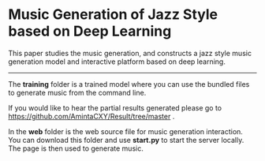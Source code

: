 # Music Generation of Jazz Style based on Deep Learning 

 This paper studies the music generation, and constructs a jazz style music generation model and interactive platform based on deep learning. 


***

The __training__ folder is a trained model where you can use the bundled files to generate music from the command line.

If you would like to hear the partial results generated please go to <https://github.com/AmintaCXY/Result/tree/master> .


In the __web__ folder is the web source file for music generation interaction. 
You can download this folder and use __start.py__ to start the server locally. The page is then used to generate music.
